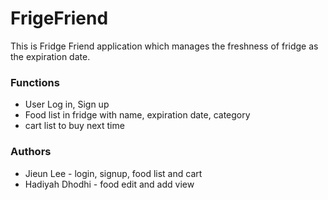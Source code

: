 # FrigeFriend

This is Fridge Friend application which manages the freshness of fridge as the expiration date. 


### Functions
 - User Log in, Sign up
 - Food list in fridge with name, expiration date, category
 - cart list to buy next time

### Authors
 * Jieun Lee - login, signup, food list and cart 
 * Hadiyah Dhodhi - food edit and add view

